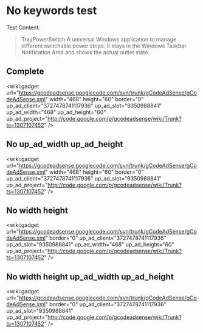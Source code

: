 # No keywords test #
Test Content:
> TrayPowerSwitch
> A universal Windows application to manage different switchable power strips. It stays in the Windows Taskbar Notification Area and shows the actual outlet state.

## Complete ##
<wiki:gadget url="https://gcodeadsense.googlecode.com/svn/trunk/gCodeAdSense/gCodeAdSense.xml" width="468" height="60" border="0" up\_ad\_client="3727478741117936" up\_ad\_slot="9350988841" up\_ad\_width="468" up\_ad\_height="60" up\_ad\_project="http://code.google.com/p/gcodeadsense/wiki/Trunk?ts=1307107452" />


## No up\_ad\_width up\_ad\_height ##
<wiki:gadget url="https://gcodeadsense.googlecode.com/svn/trunk/gCodeAdSense/gCodeAdSense.xml" width="468" height="60" border="0" up\_ad\_client="3727478741117936" up\_ad\_slot="9350988841" up\_ad\_project="http://code.google.com/p/gcodeadsense/wiki/Trunk?ts=1307107452" />


## No width height ##
<wiki:gadget url="https://gcodeadsense.googlecode.com/svn/trunk/gCodeAdSense/gCodeAdSense.xml" border="0" up\_ad\_client="3727478741117936" up\_ad\_slot="9350988841" up\_ad\_width="468" up\_ad\_height="60" up\_ad\_project="http://code.google.com/p/gcodeadsense/wiki/Trunk?ts=1307107452" />


## No width height up\_ad\_width up\_ad\_height ##
<wiki:gadget url="https://gcodeadsense.googlecode.com/svn/trunk/gCodeAdSense/gCodeAdSense.xml" border="0" up\_ad\_client="3727478741117936" up\_ad\_slot="9350988841" up\_ad\_project="http://code.google.com/p/gcodeadsense/wiki/Trunk?ts=1307107452" />